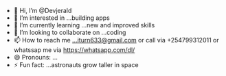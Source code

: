 - 👋 Hi, I’m @Devjerald
- 👀 I’m interested in ...building apps
- 🌱 I’m currently learning ...new and improved skills
- 💞️ I’m looking to collaborate on ...coding
- 📫 How to reach me ...iturn633@gmail.com or call via +254799312011 or whatssap me via https://whatsapp.com/dl/
- 😄 Pronouns: ...
- ⚡ Fun fact: ...astronauts grow taller in space

<!---
Devjerald/Devjerald is a ✨ special ✨ repository because its `README.md` (this file) appears on your GitHub profile.
You can click the Preview link to take a look at your changes.
--->
